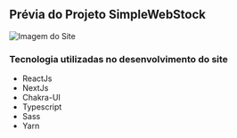 ## Prévia do Projeto SimpleWebStock


![Imagem do Site](https://weslleylima.vercel.app/images/bg_images/webstock.png)

### Tecnologia utilizadas no desenvolvimento do site

- ReactJs
- NextJs
- Chakra-UI
- Typescript
- Sass
- Yarn
